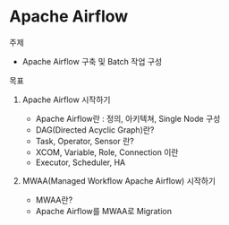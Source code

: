 # Apache Airflow

주제  
- Apache Airflow 구축 및 Batch 작업 구성

목표 
1. Apache Airflow 시작하기
   - Apache Airflow란 : 정의, 아키텍쳐, Single Node 구성
   - DAG(Directed Acyclic Graph)란? 
   - Task, Operator, Sensor 란?
   - XCOM, Variable, Role, Connection 이란
   - Executor, Scheduler, HA

2. MWAA(Managed Workflow Apache Airflow) 시작하기
   - MWAA란?
   - Apache Airflow를  MWAA로 Migration
